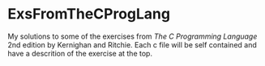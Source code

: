 # ExsFromTheCProgLang
My solutions to some of the exercises from *The C Programming Language* 2nd edition by Kernighan and Ritchie.
Each c file will be self contained and have a descrition of the exercise at the top.
